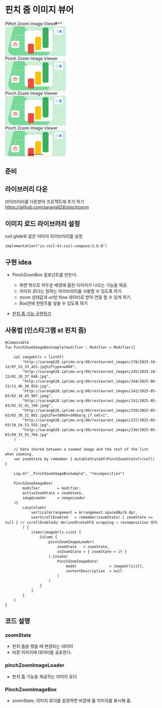 # 핀치 줌 이미지 뷰어

<img src="./screenshots/sample.gif" width="200">

## 준비

## 라이브러리 다운

라이브러리를 다운받아 프로젝트에 추가 하기
https://github.com/sarang628/pinchzoom

## 이미지 로드 라이브러리 설정

coil glide와 같은 이미지 라이브러리를 설정

```
implementation("io.coil-kt:coil-compose:2.6.0")
```

## 구현 idea

- PinchZoomBox 컴포넌트를 만든다.
  - 화면 밖으로 어두운 배경에 줌한 이미지가 나오는 기능을 제공.
  - 이미지 로더는 원하는 라이브러리를 사용할 수 있도록 하기
  - zoom 상태값과 url만 flow 데이터로 받아 연동 할 수 있게 하기.
  - Box안에 컨텐츠를 넣을 수 있도록 하기

- [핀치 줌 기능 구현하기](/documents/pinchzoom.md)

## 사용법 (인스타그램 st 핀치 줌)

```
@Composable
fun PinchZoomImageBoxSample(modifier : Modifier = Modifier){

    val imageUrls = listOf(
        "http://sarang628.iptime.org:89/restaurant_images/278/2025-10-12/07_53_33_425.jpg%3ftype=w800",
        "http://sarang628.iptime.org:89/restaurant_images/245/2025-10-12/01_18_37_646.jpg",
        "http://sarang628.iptime.org:89/restaurant_images/244/2025-08-23/11_46_30_054.jpg",
        "http://sarang628.iptime.org:89/restaurant_images/242/2025-05-03/02_34_45_987.jpeg",
        "http://sarang628.iptime.org:89/restaurant_images/241/2025-05-03/02_32_41_199.jpeg",
        "http://sarang628.iptime.org:89/restaurant_images/239/2025-05-03/02_30_21_802.jpg%3fw=500&h=500&org_if_sml=1",
        "http://sarang628.iptime.org:89/restaurant_images/237/2025-05-03/10_54_53_555.jpg",
        "http://sarang628.iptime.org:89/restaurant_images/236/2025-05-03/09_33_55_764.jpg"
    )

    // Data shared between a zoomed image and the rest of the list when zooming.
    var zoomState by remember { mutableStateOf<PinchZoomState?>(null) }

    Log.d("__PinchZoomImageBoxSample", "recomposition")

    PinchZoomImageBox(
        modifier        = modifier,
        activeZoomState = zoomState,
        imageLoader     = imageLoader
    ){
        LazyColumn(
            verticalArrangement = Arrangement.spacedBy(8.dp),
            userScrollEnabled   = remember(zoomState) { zoomState == null } // scrollEnabled는 derivedStateOf로 wrapping → recomposition 방지
        ) {
            items(imageUrls.size) {
                Column {
                    pinchZoomImageLoader(
                        zoomState   = zoomState,
                        onZoomState = { zoomState = it }
                    ).invoke(
                        PunchZoomImageData(
                            model               = imageUrls[it],
                            contentDescription  = null
                        )
                    )
                }
            }
        }
    }
}
```

## 코드 설명

### zoomState
- 핀치 줌을 했을 때 변경되는 데이터
- 바깥 이미지에 데이터를 공유한다.

### pinchZoomImageLoader
- 핀치 줌 기능을 제공하는 이미지 로더

### PinchZoomImageBox
- zoomState, 이미지 로더를 설정하면 바깥에 줌 이미지를 표시해 줌.